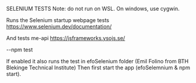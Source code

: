 SELENIUM TESTS 
Note: do not run on WSL. 
On windows, use cygwin. 

Runs the Selenium startup webpage tests
https://www.selenium.dev/documentation/

And tests me-api 
https://jsframeworks.ysojs.se/

--npm test

If enabled it also runs the test in efoSelenium folder (Emil Folino from BTH Blekinge Technical Institute)
Then first start the app (efoSelemnium & npm start).